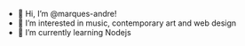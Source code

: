 - 👋 Hi, I’m @marques-andre!
- 👀 I’m interested in music, contemporary art and web design
- 🌱 I’m currently learning Nodejs
